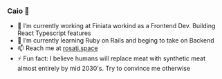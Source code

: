 ### Caio 👋
- 🔭 I’m currently working at Finiata workind as a Frontend Dev. Building React Typescript features
- 🌱 I’m currently learning Ruby on Rails and beging to take on Backend
- 📫 Reach me at [rosati.space](https://rosati.space/)
- ⚡ Fun fact: I believe humans will replace meat with synthetic meat almost entirely by mid 2030's. Try to convince me otherwise
